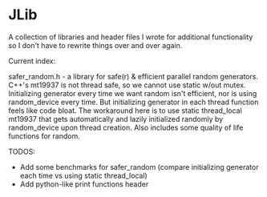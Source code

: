 # JLib
A collection of libraries and header files I wrote for additional functionality so I don't have to rewrite things over and over again.


Current index:

safer_random.h - a library for safe(r) & efficient parallel random generators. C++'s mt19937 is not thread safe, so we cannot use static w/out mutex. Initializing generator every time we want random isn't efficient, nor is using random_device every time. But initializing generator in each thread function feels like code bloat. The workaround here is to use static thread_local mt19937 that gets automatically and lazily initialized randomly by random_device upon thread creation. Also includes some quality of life functions for random.



TODOS:
* Add some benchmarks for safer_random (compare initializing generator each time vs using static thread_local)
* Add python-like print functions header




